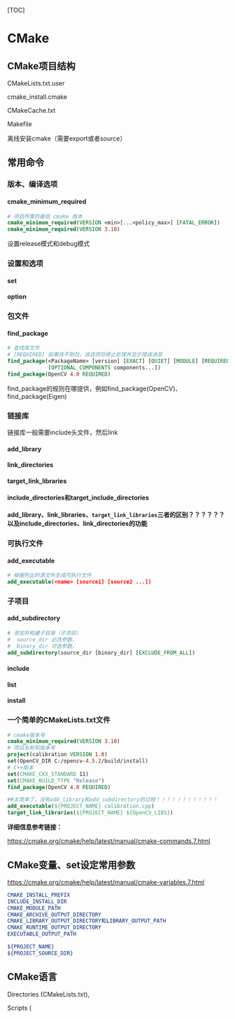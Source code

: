 [TOC]

# CMake

## CMake项目结构

CMakeLists.txt.user

cmake_install.cmake

CMakeCache.txt

Makefile

离线安装cmake（需要export或者source）

## 常用命令

### 版本、编译选项

#### cmake_minimum_required

```cmake
# 项目所需的最低 cmake 版本
cmake_minimum_required(VERSION <min>[...<policy_max>] [FATAL_ERROR])
cmake_minimum_required(VERSION 3.10)
```

设置release模式和debug模式

### 设置和选项

#### set

#### option

### 包文件

#### find_package

```cmake
# 查找库文件
# [REQUIRED] 如果找不到包，该选项将停止处理并显示错误消息
find_package(<PackageName> [version] [EXACT] [QUIET] [MODULE] [REQUIRED]
             [OPTIONAL_COMPONENTS components...])
find_package(OpenCV 4.0 REQUIRED)
```

find_package的规则在哪提供，例如find_package(OpenCV)、find_package(Eigen)

### 链接库

链接库一般需要include头文件，然后link

#### add_library

#### link_directories

#### target_link_libraries

#### include_directories和target_include_directories

**add_library、link_libraries、`target_link_libraries`三者的区别？？？？？？以及include_directories、link_directories的功能**

### 可执行文件

#### add_executable

```cmake
# 根据列出的源文件生成可执行文件
add_executable(<name> [source1] [source2 ...])
```

### 子项目

#### add_subdirectory

```cmake
# 添加并构建子目录（子项目）
#  source_dir 必选参数，
#  binary_dir 可选参数，
add_subdirectory(source_dir [binary_dir] [EXCLUDE_FROM_ALL])
```

#### include

#### list

#### install

### 一个简单的CMakeLists.txt文件

```cmake
# cmake版本号
cmake_minimum_required(VERSION 3.10)
# 项目名称和版本号
project(calibration VERSION 1.0)
set(OpenCV_DIR C:/opencv-4.5.2/build/install)
# C++版本
set(CMAKE_CXX_STANDARD 11)
set(CMAKE_BUILD_TYPE "Release")
find_package(OpenCV 4.0 REQUIRED)

##太简单了，没有add_library和add_subdirectory的过程！！！！！！！！！！！！
add_executable(${PROJECT_NAME} calibration.cpp)
target_link_libraries(${PROJECT_NAME} ${OpenCV_LIBS})
```

**详细信息参考链接：**

https://cmake.org/cmake/help/latest/manual/cmake-commands.7.html

## CMake变量、set设定常用参数

https://cmake.org/cmake/help/latest/manual/cmake-variables.7.html

```cmake
CMAKE_INSTALL_PREFIX
INCLUDE_INSTALL_DIR
CMAKE_MODULE_PATH
CMAKE_ARCHIVE_OUTPUT_DIRECTORY
CMAKE_LIBRARY_OUTPUT_DIRECTORY和LIBRARY_OUTPUT_PATH
CMAKE_RUNTIME_OUTPUT_DIRECTORY
EXECUTABLE_OUTPUT_PATH

${PROJECT_NAME}
${PROJECT_SOURCE_DIR}
```

## CMake语言

Directories (CMakeLists.txt),

Scripts (<script>.cmake), and

Modules (<module>.cmake).

https://cmake.org/cmake/help/latest/manual/cmake-language.7.html

## 命令行

### 构建CMake项目

```bash
cmake [<options>] <path-to-source>
cmake [<options>] <path-to-existing-build>
cmake [<options>] -S <path-to-source> -B <path-to-build>
# 指定的路径可以是绝对路径，也可以是相对于当前工作目录的路径。源代码树必须包含CMakeLists.txt文件，并且不能包含
# CMakeCache.txt文件，因为后者标识了一个现有的构建树
```

以上命令可以混用，`-S`或`-B`指定的路径总是分别为源文件目录或构建目录，如果只给出其中一种类型的路径，则另一类型的路径为当前工作目录 (cwd) 

| 命令行                          |         源文件目录         | 构建目录 |
| :------------------------------ | :------------------------: | :------: |
| `cmake build` (existing)        | 从`CMakeCache.txt`文件加载 | `build`  |
| `cmake src`<br />`cmake -S src` |           `src`            |  `cwd`   |
|                                 |           `src`            |   cwd    |
| `cmake -S src build`            |           `src`            | `build`  |
| `cmake -S src -B build`         |           `src`            | `build`  |
| `cmake -B build`                |           `cwd`            | `build`  |
| `cmake -B build src`            |           `src`            | `build`  |
| `cmake -B build -S src`         |           `src`            | `build`  |

## 常见问题

未定义的引用

CMake中没有添加相应的第三方库

target_link相应的lib后需要include相应的头文件路径吗
